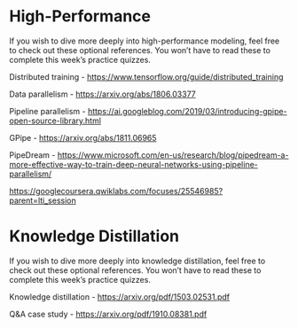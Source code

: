 # High-Performance 

If you wish to dive more deeply into  high-performance modeling, feel free to check out these optional references. You won’t have to read these to complete this week’s practice quizzes.

Distributed training - https://www.tensorflow.org/guide/distributed_training

Data parallelism - https://arxiv.org/abs/1806.03377

Pipeline parallelism - https://ai.googleblog.com/2019/03/introducing-gpipe-open-source-library.html

GPipe - https://arxiv.org/abs/1811.06965


PipeDream - https://www.microsoft.com/en-us/research/blog/pipedream-a-more-effective-way-to-train-deep-neural-networks-using-pipeline-parallelism/


https://googlecoursera.qwiklabs.com/focuses/25546985?parent=lti_session


# Knowledge Distillation

If you wish to dive more deeply into knowledge distillation, feel free to check out these optional references. You won’t have to read these to complete this week’s practice quizzes.

Knowledge distillation - https://arxiv.org/pdf/1503.02531.pdf

Q&A case study - https://arxiv.org/pdf/1910.08381.pdf

